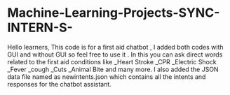 # Machine-Learning-Projects-SYNC-INTERN-S-
Hello learners, 
This code is for a first aid chatbot , I added both codes with GUI and without GUI so feel free to use it .
In this you can ask direct words related to the first aid conditions like 
_Heart Stroke 
_CPR
_Electric Shock 
_Fever
_cough
_Cuts 
_Animal Bite
and many more.
I also added the JSON data file named as newintents.json which contains all the intents and responses for the chatbot assistant.
